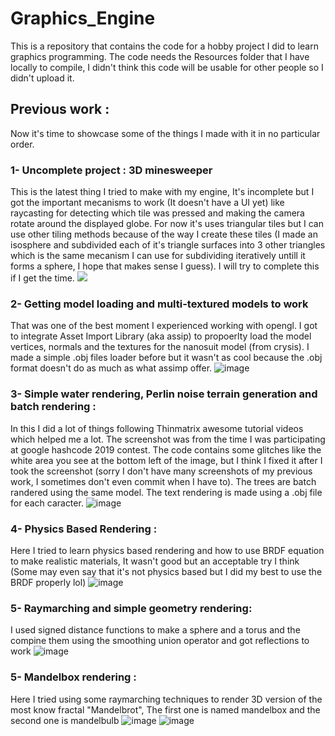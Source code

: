 # Graphics_Engine
This is a repository that contains the code for a hobby project I did to learn graphics programming.
The code needs the Resources folder that I have locally to compile, I didn't think this code will be usable for other people so I didn't upload it.

## Previous work :
Now it's time to showcase some of the things I made with it in no particular order.

### 1- Uncomplete project : 3D minesweeper
This is the latest thing I tried to make with my engine, It's incomplete but I got the important mecanisms to work (It doesn't have a UI yet) like raycasting for detecting which tile was pressed and making the camera rotate around the displayed globe.
For now it's uses triangular tiles but I can use other tiling methods because of the way I create these tiles (I made an isosphere and subdivided each of it's triangle surfaces into 3 other triangles which is the same mecanism I can use for subdividing iteratively untill it forms a sphere, I hope that makes sense I guess).
I will try to complete this if I get the time.
![](https://i.imgur.com/H3BtkGh.gif)

### 2- Getting model loading and multi-textured models to work
That was one of the best moment I experienced working with opengl.
I got to integrate Asset Import Library (aka assip) to propoerlty load the model vertices, normals and the textures for the nanosuit model (from crysis).
I made a simple .obj files loader before but it wasn't as cool because the .obj format doesn't do as much as what assimp offer.
![image](https://i.imgur.com/I43pEOv.jpg)

### 3- Simple water rendering, Perlin noise terrain generation and batch rendering :
In this I did a lot of things following Thinmatrix awesome tutorial videos which helped me a lot.
The screenshot was from the time I was participating at google hashcode 2019 contest.
The code contains some glitches like the white area you see at the bottom left of the image, but I think I fixed it after I took the screenshot (sorry I don't have many screenshots of my previous work, I sometimes don't even commit when I have to).
The trees are batch randered using the same model.
The text rendering is made using a .obj file for each caracter.
![image](https://i.imgur.com/minkEkn.jpg)

### 4- Physics Based Rendering :
Here I tried to learn physics based rendering and how to use BRDF equation to make realistic materials, It wasn't good but an acceptable try I think (Some may even say that it's not physics based but I did my best to use the BRDF properly lol)
![image](https://i.imgur.com/Hevsebn.jpg)

### 5- Raymarching and simple geometry rendering:
I used signed distance functions to make a sphere and a torus and the compine them using the smoothing union operator and got reflections to work
![image](https://i.imgur.com/wlKYbhG.jpg)

### 5- Mandelbox rendering :
Here I tried using some raymarching techniques to render 3D version of the most know fractal "Mandelbrot", The first one is named mandelbox and the second one is mandelbulb
![image](https://i.imgur.com/uw8gAiT.jpg)
![image](https://i.imgur.com/7LbsTRA.jpg)
